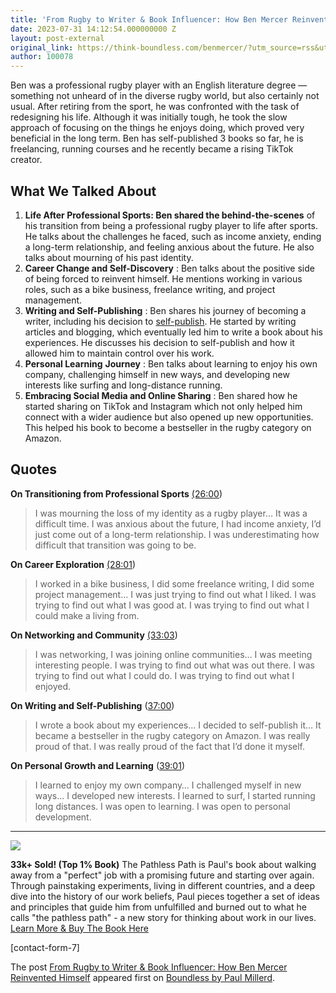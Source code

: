 ```yaml
---
title: 'From Rugby to Writer & Book Influencer: How Ben Mercer Reinvented Himself'
date: 2023-07-31 14:12:54.000000000 Z
layout: post-external
original_link: https://think-boundless.com/benmercer/?utm_source=rss&utm_medium=rss&utm_campaign=benmercer
author: 100078
---
```


Ben was a professional rugby player with an English literature degree — something not unheard of in the diverse rugby world, but also certainly not usual. After retiring from the sport, he was confronted with the task of redesigning his life. Although it was initially tough, he took the slow approach of focusing on the things he enjoys doing, which proved very beneficial in the long term. Ben has self-published 3 books so far, he is freelancing, running courses and he recently became a rising TikTok creator.



## **What We Talked About**

1. **Life After Professional Sports: Ben shared the behind-the-scenes** of his transition from being a professional rugby player to life after sports. He talks about the challenges he faced, such as income anxiety, ending a long-term relationship, and feeling anxious about the future. He also talks about mourning of his past identity.
2. **Career Change and Self-Discovery** : Ben talks about the positive side of being forced to reinvent himself. He mentions working in various roles, such as a bike business, freelance writing, and project management. 
3. **Writing and Self-Publishing** : Ben shares his journey of becoming a writer, including his decision to [self-publish](https://think-boundless.com/selfpublishinglessons/). He started by writing articles and blogging, which eventually led him to write a book about his experiences. He discusses his decision to self-publish and how it allowed him to maintain control over his work.
4. **Personal Learning**  **Journey** : Ben talks about learning to enjoy his own company, challenging himself in new ways, and developing new interests like surfing and long-distance running. 
5. **Embracing Social Media and Online Sharing** : Ben shared how he started sharing on TikTok and Instagram which not only helped him connect with a wider audience but also opened up new opportunities. This helped his book to become a bestseller in the rugby category on Amazon.

## **Quotes**

**On Transitioning from Professional Sports** [(26:00](https://www.youtube.com/watch?v=76Qvz-OPfQM&t=1560s))

> I was mourning the loss of my identity as a rugby player… It was a difficult time. I was anxious about the future, I had income anxiety, I’d just come out of a long-term relationship. I was underestimating how difficult that transition was going to be.

**On Career Exploration** [(28:01](https://www.youtube.com/watch?v=76Qvz-OPfQM&t=1681s))

> I worked in a bike business, I did some freelance writing, I did some project management… I was just trying to find out what I liked. I was trying to find out what I was good at. I was trying to find out what I could make a living from.

**On Networking and Community** [(33:03](https://www.youtube.com/watch?v=76Qvz-OPfQM&t=1983s))

> I was networking, I was joining online communities… I was meeting interesting people. I was trying to find out what was out there. I was trying to find out what I could do. I was trying to find out what I enjoyed.

**On Writing and Self-Publishing** ([37:00](https://www.youtube.com/watch?v=76Qvz-OPfQM&t=2220s))

> I wrote a book about my experiences… I decided to self-publish it… It became a bestseller in the rugby category on Amazon. I was really proud of that. I was really proud of the fact that I’d done it myself.

**On Personal Growth and Learning** ([39:01](https://www.youtube.com/watch?v=76Qvz-OPfQM&t=2341s))

> I learned to enjoy my own company… I challenged myself in new ways… I developed new interests. I learned to surf, I started running long distances. I was open to learning. I was open to personal development.

* * *
 ![](https://i1.wp.com/think-boundless.com/wp-content/uploads/2022/01/Picture2.png?resize=140%2C175&ssl=1)

**33k+ Sold! (Top 1% Book)** The Pathless Path is Paul's book about walking away from a "perfect" job with a promising future and starting over again. Through painstaking experiments, living in different countries, and a deep dive into the history of our work beliefs, Paul pieces together a set of ideas and principles that guide him from unfulfilled and burned out to what he calls "the pathless path" - a new story for thinking about work in our lives. [Learn More & Buy The Book Here](https://think-boundless.com/the-pathless-path/)

[contact-form-7]

The post [From Rugby to Writer & Book Influencer: How Ben Mercer Reinvented Himself](https://think-boundless.com/benmercer/) appeared first on [Boundless by Paul Millerd](https://think-boundless.com).

